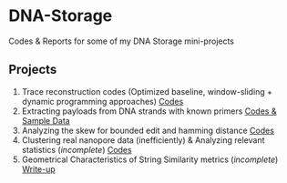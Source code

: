 # DNA-Storage

Codes & Reports for some of my DNA Storage mini-projects

## Projects
1. Trace reconstruction codes (Optimized baseline, window-sliding + dynamic programming approaches) [Codes](http://rachmaninoff2.d2.comp.nus.edu.sg/ytabatabaee/trace-reconstruction-experiments/-/tree/master/trace_reconstruction)
2. Extracting payloads from DNA strands with known primers  [Codes & Sample Data](http://rachmaninoff2.d2.comp.nus.edu.sg/ytabatabaee/trace-reconstruction-experiments/-/tree/master/reads)
3. Analyzing the skew for bounded edit and hamming distance [Codes](http://rachmaninoff2.d2.comp.nus.edu.sg/ytabatabaee/trace-reconstruction-experiments/-/tree/master/edit_distance)
4. Clustering real nanopore data (inefficiently) & Analyzing relevant statistics (_incomplete_) [Codes](http://rachmaninoff2.d2.comp.nus.edu.sg/ytabatabaee/trace-reconstruction-experiments/-/tree/master/real_data_processing) 
4. Geometrical Characteristics of String Similarity metrics (_incomplete_) [Write-up](http://rachmaninoff2.d2.comp.nus.edu.sg/ytabatabaee/trace-reconstruction-experiments/-/tree/master/edit_distance_geometry)
